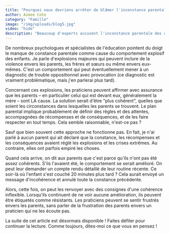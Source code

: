 ```yaml
---
title: "Pourquoi nous devrions arrêter de blâmer l'inconstance parentale pour ces crises spectaculaires"
author: Aimee Cote
category: "Famille"
image: "/img/uploads/blog5.jpg"
video: "hide"
description: "Beaucoup d'experts accusent l'inconstance parentale des crises explosives, pourtant une cohérence stricte échoue souvent et peut aggraver ces explosions."
---
```

<p>De nombreux psychologues et spécialistes de l'éducation pointent du doigt le manque de constance parentale comme cause du comportement explosif des enfants. Je parle d'explosions majeures qui peuvent inclure de la violence envers les parents, les frères et sœurs ou même envers eux-mêmes. C'est un comportement qui peut éventuellement mener à un diagnostic de trouble oppositionnel avec provocation (ce diagnostic est vraiment problématique, mais j'en parlerai plus tard).&nbsp;</p><p>Concernant ces explosions, les praticiens peuvent affirmer avec assurance que les parents – en particulier celui qui est devant eux, généralement la mère – sont LA cause. La solution serait d'être "plus cohérent", quelles que soient les circonstances dans lesquelles les parents se trouvent. Le plan parental implique probablement de définir des règles et des attentes, accompagnées de récompenses et de conséquences, et de les faire respecter en tout temps. Cela semble raisonnable, n'est-ce pas&nbsp;?</p><p>Sauf que bien souvent cette approche ne fonctionne pas. En fait, je n'ai parlé à aucun parent qui ait déclaré que la constance, les récompenses et les conséquences avaient réglé les explosions et les crises extrêmes. Au contraire, elles ont parfois empiré les choses.&nbsp;</p><p>Quand cela arrive, on dit aux parents que c'est parce qu'ils n'ont pas été assez cohérents. S'ils l'avaient été, le comportement se serait amélioré. On peut leur demander un compte rendu détaillé de leur routine récente. Ce soir-là où l'enfant s'est couché 20 minutes plus tard&nbsp;? Cela aurait envoyé un message d'incohérence et annulé toute la constance précédente.&nbsp;</p><p>Alors, cette fois, on peut les renvoyer avec des consignes d'une cohérence inflexible. Lorsqu'ils continuent de ne voir aucune amélioration, ils peuvent être étiquetés comme résistants. Les praticiens peuvent se sentir frustrés envers les parents, sans parler de la frustration des parents envers un praticien qui ne les écoute pas.&nbsp;</p><p>La suite de cet article est désormais disponible&nbsp;! Faites défiler pour continuer la lecture. Comme toujours, dites-moi ce que vous en pensez&nbsp;!</p>
